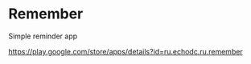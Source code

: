 # Remember
Simple reminder app

https://play.google.com/store/apps/details?id=ru.echodc.ru.remember
